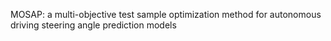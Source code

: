 MOSAP: a multi-objective test sample optimization method for autonomous driving steering angle prediction models
